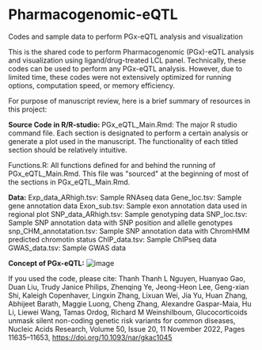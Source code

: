 # Pharmacogenomic-eQTL
Codes and sample data to perform PGx-eQTL analysis and visualization

This is the shared code to perform Pharmacogenomic (PGx)-eQTL analysis and visualization using ligand/drug-treated LCL panel. Technically, these codes can be used to perform any PGx-eQTL analysis. However, due to limited time, these codes were not extensively optimized for running options, computation speed, or memory efficiency. 

For purpose of manuscript review, here is a brief summary of resources in this project:

**Source Code in R/R-studio:**
PGx_eQTL_Main.Rmd: The major R studio command file. Each section is designated to perform a certain analysis or generate a plot used in the manuscript. The functionality of each titled section should be relatively intuitive.

Functions.R: All functions defined for and behind the running of PGx_eQTL_Main.Rmd. This file was "sourced" at the beginning of most of the sections in PGx_eQTL_Main.Rmd. 

**Data:**
Exp_data_ARhigh.tsv: Sample RNAseq data
Gene_loc.tsv: Sample gene annotation data
Exon_sub.tsv: Sample exon annotation data used in regional plot
SNP_data_ARhigh.tsv: Sample genotyping data
SNP_loc.tsv: Sample SNP annotation data with SNP position and allelle genotypes
snp_CHM_annotatation.tsv: Sample SNP annotation data with ChromHMM predicted chromotin status
ChIP_data.tsv: Sample ChIPseq data
GWAS_data.tsv: Sample GWAS data


**Concept of PGx-eQTL:**
![image](https://github.com/huanyaogao/Pharmacogenomic-eQTL/assets/88346194/2847d2bc-9d85-4c30-b294-0a5fb388b981)


If you used the code, please cite:
Thanh Thanh L Nguyen, Huanyao Gao, Duan Liu, Trudy Janice Philips, Zhenqing Ye, Jeong-Heon Lee, Geng-xian Shi, Kaleigh Copenhaver, Lingxin Zhang, Lixuan Wei, Jia Yu, Huan Zhang, Abhijeet Barath, Maggie Luong, Cheng Zhang, Alexandre Gaspar-Maia, Hu Li, Liewei Wang, Tamas Ordog, Richard M Weinshilboum, Glucocorticoids unmask silent non-coding genetic risk variants for common diseases, Nucleic Acids Research, Volume 50, Issue 20, 11 November 2022, Pages 11635–11653, https://doi.org/10.1093/nar/gkac1045
